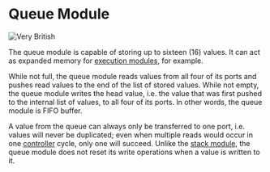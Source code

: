 # Queue Module
![Very British](item:tis3d:queue_module)

The queue module is capable of storing up to sixteen (16) values. It can act as expanded memory for [execution modules](execution_module.md), for example.

While not full, the queue module reads values from all four of its ports and pushes read values to the end of the list of stored values. While not empty, the queue module writes the head value, i.e. the value that was first pushed to the internal list of values, to all four of its ports. In other words, the queue module is FIFO buffer.

A value from the queue can always only be transferred to one port, i.e. values will never be duplicated; even when multiple reads would occur in one [controller](../block/controller.md) cycle, only one will succeed. Unlike the [stack module](stack_module.md), the queue module does not reset its write operations when a value is written to it.
